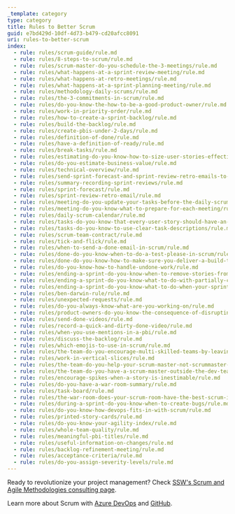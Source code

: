 ```yaml
---
_template: category
type: category
title: Rules to Better Scrum
guid: e7bd429d-10df-4d73-b479-cd20afcc8091
uri: rules-to-better-scrum
index:
  - rule: rules/scrum-guide/rule.md
  - rule: rules/8-steps-to-scrum/rule.md
  - rule: rules/scrum-master-do-you-schedule-the-3-meetings/rule.md
  - rule: rules/what-happens-at-a-sprint-review-meeting/rule.md
  - rule: rules/what-happens-at-retro-meetings/rule.md
  - rule: rules/what-happens-at-a-sprint-planning-meeting/rule.md
  - rule: rules/methodology-daily-scrums/rule.md
  - rule: rules/the-3-commitments-in-scrum/rule.md
  - rule: rules/do-you-know-the-how-to-be-a-good-product-owner/rule.md
  - rule: rules/work-in-priority-order/rule.md
  - rule: rules/how-to-create-a-sprint-backlog/rule.md
  - rule: rules/build-the-backlog/rule.md
  - rule: rules/create-pbis-under-2-days/rule.md
  - rule: rules/definition-of-done/rule.md
  - rule: rules/have-a-definition-of-ready/rule.md
  - rule: rules/break-tasks/rule.md
  - rule: rules/estimating-do-you-know-how-to-size-user-stories-effectively/rule.md
  - rule: rules/do-you-estimate-business-value/rule.md
  - rule: rules/technical-overview/rule.md
  - rule: rules/send-sprint-forecast-and-sprint-review-retro-emails-to-the-client/rule.md
  - rule: rules/summary-recording-sprint-reviews/rule.md
  - rule: rules/sprint-forecast/rule.md
  - rule: rules/sprint-review-retro-email/rule.md
  - rule: rules/meeting-do-you-update-your-tasks-before-the-daily-scrum/rule.md
  - rule: rules/meeting-do-you-know-what-to-prepare-for-each-meeting/rule.md
  - rule: rules/daily-scrum-calendar/rule.md
  - rule: rules/tasks-do-you-know-that-every-user-story-should-have-an-owner/rule.md
  - rule: rules/tasks-do-you-know-to-use-clear-task-descriptions/rule.md
  - rule: rules/scrum-team-contract/rule.md
  - rule: rules/tick-and-flick/rule.md
  - rule: rules/when-to-send-a-done-email-in-scrum/rule.md
  - rule: rules/done-do-you-know-when-to-do-a-test-please-in-scrum/rule.md
  - rule: rules/done-do-you-know-how-to-make-sure-you-deliver-a-build-thats-tested-every-sprint/rule.md
  - rule: rules/do-you-know-how-to-handle-undone-work/rule.md
  - rule: rules/ending-a-sprint-do-you-know-when-to-remove-stories-from-the-sprint/rule.md
  - rule: rules/ending-a-sprint-do-you-know-what-to-do-with-partially-completed-stories/rule.md
  - rule: rules/ending-a-sprint-do-you-know-what-to-do-when-your-sprint-fails/rule.md
  - rule: rules/ben-darwin-rule/rule.md
  - rule: rules/unexpected-requests/rule.md
  - rule: rules/do-you-always-know-what-are-you-working-on/rule.md
  - rule: rules/product-owners-do-you-know-the-consequence-of-disrupting-a-team/rule.md
  - rule: rules/send-done-videos/rule.md
  - rule: rules/record-a-quick-and-dirty-done-video/rule.md
  - rule: rules/when-you-use-mentions-in-a-pbi/rule.md
  - rule: rules/discuss-the-backlog/rule.md
  - rule: rules/which-emojis-to-use-in-scrum/rule.md
  - rule: rules/the-team-do-you-encourage-multi-skilled-teams-by-leaving-your-comfort-zone/rule.md
  - rule: rules/work-in-vertical-slices/rule.md
  - rule: rules/the-team-do-you-help-your-scrum-master-not-scrummaster-protect-and-serve-the-team/rule.md
  - rule: rules/the-team-do-you-have-a-scrum-master-outside-the-dev-team/rule.md
  - rule: rules/encourage-spikes-when-a-story-is-inestimable/rule.md
  - rule: rules/do-you-have-a-war-room-summary/rule.md
  - rule: rules/task-board/rule.md
  - rule: rules/the-war-room-does-your-scrum-room-have-the-best-scrum-image/rule.md
  - rule: rules/during-a-sprint-do-you-know-when-to-create-bugs/rule.md
  - rule: rules/do-you-know-how-devops-fits-in-with-scrum/rule.md
  - rule: rules/printed-story-cards/rule.md
  - rule: rules/do-you-know-your-agility-index/rule.md
  - rule: rules/whole-team-quality/rule.md
  - rule: rules/meaningful-pbi-titles/rule.md
  - rule: rules/useful-information-on-changes/rule.md
  - rule: rules/backlog-refinement-meeting/rule.md
  - rule: rules/acceptance-criteria/rule.md
  - rule: rules/do-you-assign-severity-levels/rule.md
---
```


Ready to revolutionize your project management? Check [SSW's Scrum and Agile Methodologies consulting page](https://www.ssw.com.au/consulting/scrum).

Learn more about Scrum with [Azure DevOps](/rules-to-better-scrum-using-azure-devops) and [GitHub](/rules-to-better-scrum-using-github).
